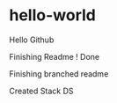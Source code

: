 hello-world
===========

Hello Github

Finishing Readme ! Done

Finishing branched readme   

Created Stack DS	
